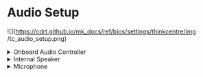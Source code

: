 # Audio Setup #

![](https://cdrt.github.io/mk_docs/ref/bios/settings/thinkcentre/img
   /tc_audio_setup.png)

<details><summary>Onboard Audio Controller</summary>

Options:

1.  **Enabled** - Default.
2.  Disabled - disables onboard audio controller.

| WMI Setting name | Values | Locked by SVP |
|:---|:---|:---|
| OnboardAudioController | Disabled, Enabled | yes |


</details>

<details><summary>Internal Speaker</summary>

Options:

1.  **Enabled** - Default.
2.  Disabled - disables the internal speaker.

| WMI Setting name | Values | Locked by SVP |
|:---|:---|:---|
| InternalSpeaker | Disabled, Enabled | yes |

<!-- MODEL: NOT M90q -->


</details>

<details><summary>Microphone</summary>

Options:

1.  **Enabled** - Default.
2.  Disabled - Disable the use of Microphone.

| WMI Setting name | Values | Locked by SVP |
|:---|:---|:---|
| Microphone | Disabled, Enabled | yes |

<!-- MODEL: M90a gen 2 -->


</details>